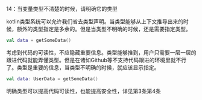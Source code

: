 14：当变量类型不清楚的时候，请明确它的类型

kotlin类型系统可以允许我们省去类型声明。当类型能够从上下文推导出来的时候，额外的类型指定是多余的。但是当类型不明确的时候，还是需要指定类型。
```kotlin
val data = getSomeData()
```
考虑到代码的可读性，不应隐藏重要信息。类型能够推到，用户只需要一层一层的跟进代码就能弄懂类型。但是在诸如Github等不支持代码跟进的环境里就不行了。类型是重要的信息，当类型不明确的时候，就应该显示指定。
```kotlin
val data: UserData = getSomeData()
```
明确类型可以提高代码可读性，也能提高安全性，详见第3条第4条 
